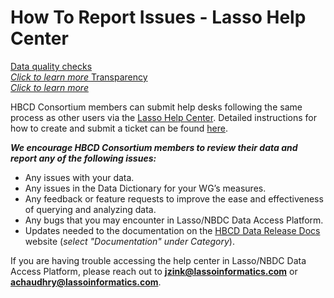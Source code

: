 # How To Report Issues - Lasso Help Center

<div class="pill-center">
  <a href="../../#data-quality-checks" target="_blank" class="pill-link-wrapper">
    <span class="pill-link">
      <span class="tooltip"><i class="fa-solid fa-clipboard-check" style="color: #6300d3;"></i><span class="tooltiptext">Data quality checks<br><i>Click to learn more</i></span></span>
    </span>
  </a>
  <a href="../../#transparency" target="_blank" class="pill-link-wrapper">
    <span class="pill-link">
      <span class="tooltip"><i class="fa-solid fa-eye" style="color: #6300d3;"></i><span class="tooltiptext">Transparency<br><i>Click to learn more</i></span></span>
    </span>
  </a>
</div>

HBCD Consortium members can submit help desks following the same process as other users via the [Lasso Help Center](https://nbdc-datashare.lassoinformatics.com/help-center). Detailed instructions for how to create and submit a ticket can be found [here](https://nbdc.lassoinformatics.com/issue-tracker).

***We encourage HBCD Consortium members to review their data and report any of the following issues:***

- Any issues with your data.
- Any issues in the Data Dictionary for your WG’s measures.
- Any feedback or feature requests to improve the ease and effectiveness of querying and analyzing data. 
- Any bugs that you may encounter in Lasso/NBDC Data Access Platform.
- Updates needed to the documentation on the [HBCD Data Release Docs](https://docs.hbcdstudy.org/latest/) website (*select "Documentation" under Category*).

If you are having trouble accessing the help center in Lasso/NBDC Data Access Platform, please reach out to **jzink@lassoinformatics.com** or **achaudhry@lassoinformatics.com**.